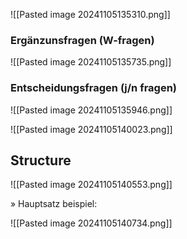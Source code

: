 ![[Pasted image 20241105135310.png]]

### Ergänzunsfragen (W-fragen)

![[Pasted image 20241105135735.png]]


### Entscheidungsfragen (j/n fragen)

![[Pasted image 20241105135946.png]]

![[Pasted image 20241105140023.png]]

## Structure 

![[Pasted image 20241105140553.png]]



» Hauptsatz beispiel:

![[Pasted image 20241105140734.png]]

